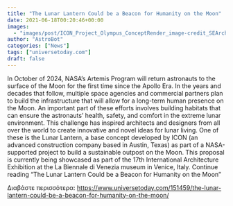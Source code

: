 ```yaml
---
title: "The Lunar Lantern Could be a Beacon for Humanity on the Moon"
date: 2021-06-18T00:20:46+00:00
images:
  - "images/post/ICON_Project_Olympus_ConceptRender_image-credit_SEArch_003.jpg"
author: "AstroBot"
categories: ["News"]
tags: ["universetoday.com"]
draft: false
---
```


In October of 2024, NASA’s Artemis Program will return astronauts to the surface of the Moon for the first time since the Apollo Era. In the years and decades that follow, multiple space agencies and commercial partners plan to build the infrastructure that will allow for a long-term human presence on the Moon. An important part of these efforts involves building habitats that can ensure the astronauts’ health, safety, and comfort in the extreme lunar environment. This challenge has inspired architects and designers from all over the world to create innovative and novel ideas for lunar living. One of these is the Lunar Lantern, a base concept developed by ICON (an advanced construction company based in Austin, Texas) as part of a NASA-supported project to build a sustainable outpost on the Moon. This proposal is currently being showcased as part of the 17th International Architecture Exhibition at the La Biennale di Venezia museum in Venice, Italy. Continue reading “The Lunar Lantern Could be a Beacon for Humanity on the Moon” 

Διαβάστε περισσότερα: https://www.universetoday.com/151459/the-lunar-lantern-could-be-a-beacon-for-humanity-on-the-moon/
